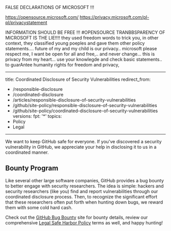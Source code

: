 
FALSE DECLARATIONS OF MICROSOFT !!!

https://opensource.microsoft.com/
https://privacy.microsoft.com/pl-pl/privacystatement

INFORMATION SHOULD BE FREE !!! 
#OPENSOURCE TRANBBSPARENCY OF MICROSOFT IS THE LIE!!!! they  used freedom words to trick you, in other context, they classified young poeples and gave them other policy statements.... future of my and my child is our privacy.. microsoft please  respect me, I want be open for all and free,.. and never change... this is privacy from my heart... use your knowlegde and check basic statements.. to guarAntee humanity rights for freedom and privacy, 


---
title: Coordinated Disclosure of Security Vulnerabilities
redirect_from:
  - /responsible-disclosure
  - /coordinated-disclosure
  - /articles/responsible-disclosure-of-security-vulnerabilities
  - /github/site-policy/responsible-disclosure-of-security-vulnerabilities
  - /github/site-policy/coordinated-disclosure-of-security-vulnerabilities
versions:
  fpt: '*'
topics:
  - Policy
  - Legal
---
We want to keep GitHub safe for everyone. If you've discovered a security vulnerability in GitHub, we appreciate your help in disclosing it to us in a coordinated manner.

## Bounty Program

Like several other large software companies, GitHub provides a bug bounty to better engage with security researchers. The idea is simple: hackers and security researchers (like you) find and report vulnerabilities through our coordinated disclosure process. Then, to recognize the significant effort that these researchers often put forth when hunting down bugs, we reward them with some cold hard cash.

Check out the [GitHub Bug Bounty](https://bounty.github.com) site for bounty details, review our comprehensive [Legal Safe Harbor Policy](/site-policy/security-policies/github-bug-bounty-program-legal-safe-harbor) terms as well, and happy hunting!
